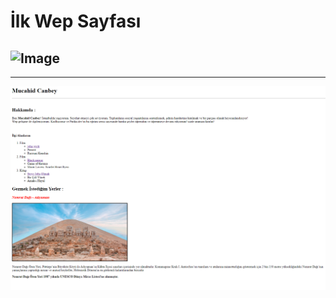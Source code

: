 # İlk Wep Sayfası


## ![Image](https://r.resimlink.com/QvqbJzUg.png)

---


![Proje](gitProje.PNG)
